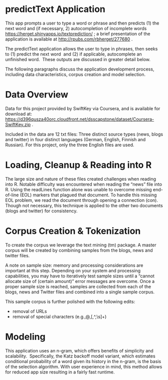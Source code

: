 # predictText Application
This app prompts a user to type a word or phrase and then predicts (1) the next word and (if necessary, 2) autocompletion of incomplete words https://herget.shinyapps.io/textprediction/ ; a brief presentation of the application is available at http://rpubs.com/rbherget/277680 . 

The predictText application allows the user to type in phrases, then seeks to (1) predict the next word  and (2) if applicable, autocomplete an unfinished word.  These outputs are discussed in greater detail below.

The following paragraphs discuss the application development process, including data characteristics, corpus creation and model selection.

# Data Overview 
Data for this project provided by SwiftKey via Coursera, and is available for download at: https://d396qusza40orc.cloudfront.net/dsscapstone/dataset/Coursera-SwiftKey.zip .

Included in the data are 12 txt files: Three distinct source types (news, blogs and twitter) in four distinct languages (German, English, Finnish and Russian). For this project, only the three English files are used.

# Loading, Cleanup & Reading into R 
The large size and nature of these files created challenges when reading into R. Notable difficulty was encountered when reading the “news” file into R. Using the readLines function alone was unable to overcome missing end-of-line (EOL) markers that plagued that document. To handle this missing EOL problem, we read the document through opening a connection (con). Though not necessary, this
technique is applied to the other two documents (blogs and twitter) for consistency.
 
# Corpus Creation & Tokenization 
To create the corpus we leverage the text mining (tm) package. A master corpus will be created by combining samples from the blogs, news and twitter files.

A note on sample size: memory and processing considerations are important at this step. Depending on your system and processing capabilities, you may have to iteratively test sample sizes until a “cannot allocate size of (certain amount)” error messages are overcome. Once a proper sample size is reached, samples are collected from each of the blogs, news and Twitter files and combined into a single sample corpus.

This sample corpus is further polished with the following edits:
- removal of URLs
- removal of special characters (e.g.,@,[,^,\s]+)

# Modeling 


This application uses an n-gram, which offers benefits of simplicity and scalability.  Specifically, the Katz backoff model variant, which estimates conditional probability of a word given its history in the n-gram, is the basis of the selection algorithm. With user experience in mind, this method allows for reduced app size resulting in a fairly fast runtime.

